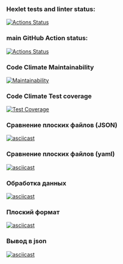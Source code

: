 ### Hexlet tests and linter status:
[![Actions Status](https://github.com/dedov-mm/java-project-71/actions/workflows/hexlet-check.yml/badge.svg)](https://github.com/dedov-mm/java-project-71/actions)

### main GitHub Action status:
[![Actions Status](https://github.com/dedov-mm/java-project-71/actions/workflows/main.yml/badge.svg)](https://github.com/dedov-mm/java-project-71/actions)

### Code Climate Maintainability
[![Maintainability](https://api.codeclimate.com/v1/badges/d37f383a4c40d41abc05/maintainability)](https://codeclimate.com/github/dedov-mm/java-project-71/maintainability)

### Code Climate Test coverage
[![Test Coverage](https://api.codeclimate.com/v1/badges/d37f383a4c40d41abc05/test_coverage)](https://codeclimate.com/github/dedov-mm/java-project-71/test_coverage)

### Сравнение плоских файлов (JSON)
[![asciicast](https://asciinema.org/a/sICQA9Npi05yz5CPX44iC0JVi.svg)](https://asciinema.org/a/sICQA9Npi05yz5CPX44iC0JVi)

### Сравнение плоских файлов (yaml)
[![asciicast](https://asciinema.org/a/w2dhdaTXH9NPynDbZrWvBvTTg.svg)](https://asciinema.org/a/w2dhdaTXH9NPynDbZrWvBvTTg)

### Обработка данных
[![asciicast](https://asciinema.org/a/GNDUg2AR814LclFTxKlLP6e41.svg)](https://asciinema.org/a/GNDUg2AR814LclFTxKlLP6e41)

### Плоский формат
[![asciicast](https://asciinema.org/a/xBPt4BnCiazDWhQBN4drUup6i.svg)](https://asciinema.org/a/xBPt4BnCiazDWhQBN4drUup6i)

### Вывод в json
[![asciicast](https://asciinema.org/a/GZESqEJjRVYiJBCbzPCXjCVDD.svg)](https://asciinema.org/a/GZESqEJjRVYiJBCbzPCXjCVDD)
